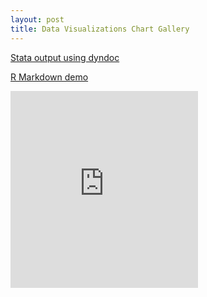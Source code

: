 ```yaml
---
layout: post
title: Data Visualizations Chart Gallery
---
```


[Stata output using dyndoc](stata/hpidyndoc1.html "Stata dyndoc output")

[R Markdown demo](R/Markdown/RMarkdown-Demo.html "R Markdown demo")

<iframe width"560" height="315" src="http://ftraylor.github.io/maps_demo.html" frameborder="0"> </iframe>
